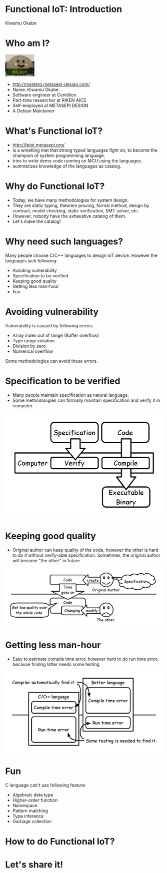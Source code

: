 # Functional IoT: Introduction

Kiwamu Okabe

# Who am I?
![background](img/enjoy.png)

* http://masterq.metasepi-design.com/
* Name: Kiwamu Okabe
* Software engineer at Centillion
* Part-time researcher at RIKEN AICS
* Self-employed at METASEPI DESIGN
* A Debian Maintainer

# What's Functional IoT?

* http://fpiot.metasepi.org/
* is a wrestling mat that strong typed languages fight on, to become the champion of system programming language.
* tries to write demo code running on MCU using the languages.
* summarizes knowledge of the languages as catalog.

# Why do Functional IoT?

* Today, we have many methodologies for system design.
* They are static typing, theorem proving, formal method, design by contract, model checking, static verification, SMT solver, etc.
* However, nobody have the exhaustive catalog of them.
* Let's make the catalog!

# Why need such languages?

Many people choose C/C++ languages to design IoT device.
However the languages lack following:

* Avoiding vulnerability
* Specification to be verified
* Keeping good quality
* Getting less man-hour
* Fun

# Avoiding vulnerability

Vulnerability is caused by following errors:

* Array index out of range (Buffer overflow)
* Type range violation
* Division by zero
* Numerical overflow

Some methodologies can avoid these errors.

# Specification to be verified

* Many people maintain specification as natural language.
* Some methodologies can formally maintain specification and verify it in computer.

![inline](draw/spec_verified.png)

# Keeping good quality

* Original author can keep quality of the code, however the other is hard to do it without verify-able specification. Sometimes, the original author will become "the other" in future.

![inline](draw/keeping_quality.png)

# Getting less man-hour

* Easy to estimate compile time error, however hard to do run time error, because finding latter needs some testing.

![inline](draw/less_mon-hour.png)

# Fun

C language can't use following feature:

* Algebraic data type
* Higher-order function
* Namespace
* Pattern matching
* Type inference
* Garbage collection

# How to do Functional IoT?
# Let's share it!
